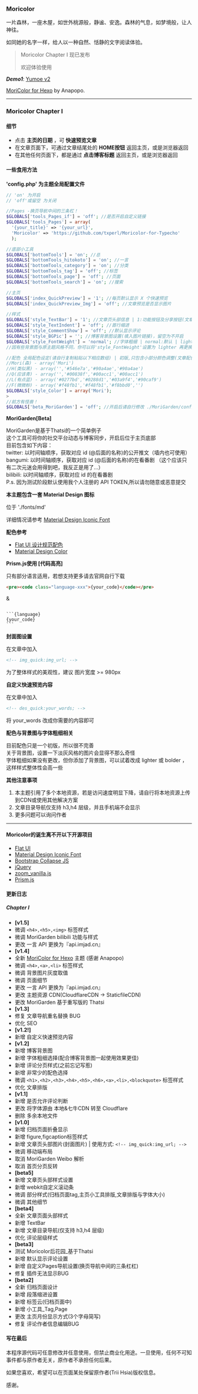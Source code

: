 ### Moricolor
一片森林，一座木屋，如世外桃源般，静谧、安逸。森林的气息，如梦境般，让人神往。

如同她的名字一样，给人以一种自然、恬静的文字阅读体验。

> Moricolor Chapter I 现已发布
> 
> 欢迎体验使用


***Demo1***: [Yumoe v2][1]

[MoriColor for Hexo](https://github.com/Anapopo/Moricolor-for-Hexo) by Anapopo.

----------


### Moricolor Chapter I

#### 细节

 - 点击 **主页的日期** ，可 **快速预览文章**
 - 在文章页面下，可通过文章结尾处的 **HOME按钮** 返回主页，或是浏览器返回
 - 在其他任何页面下，都是通过 **点击博客标题** 返回主页，或是浏览器返回

#### 一些食用方法

**'config.php' 为主题全局配置文件**
``` php 
// 'on' 为开启
// 'off'或留空 为关闭

//Pages -换页导航中间的三条杠！
$GLOBALS['tools_Pages_if'] = 'off'; //是否开启自定义链接
$GLOBALS['tools_Pages'] = array(
  '{your_title}' => '{your_url}', 
  'Moricolor' => 'https://github.com/txperl/Moricolor-for-Typecho'
  );

//底部小工具
$GLOBALS['bottomTools'] = 'on'; //总
$GLOBALS['bottomTools_hitokoto'] = 'on'; //一言
$GLOBALS['bottomTools_category'] = 'on'; //分类
$GLOBALS['bottomTools_tag'] = 'off'; //标签
$GLOBALS['bottomTools_page'] = 'off'; //页面
$GLOBALS['bottomTools_search'] = 'on'; //搜索

//主页
$GLOBALS['index_QuickPreview'] = '1'; //每页默认显示 X 个快速预览
$GLOBALS['index_QuickPreview_Img'] = 'off'; //文章预览是否显示图片

//样式
$GLOBALS['style_TextBar'] = '1'; //文章页头部信息 | 1:功能按钮及分享按钮(文章目录导航仅支持 h3,h4 层级) | 0:纯文本
$GLOBALS['style_TextIndent'] = 'off'; //首行缩进
$GLOBALS['style_CommentShow'] = 'off'; //默认显示评论
$GLOBALS['style_BGPic'] = ''; //博客背景图设置(填入图片链接)，留空为不开启
$GLOBALS['style_FontWeight'] = 'normal'; //字体粗细 | normal:默认 | lighter:细 | bolder:粗
//因有些背景图与原主题风格不同，你可以将'style_FontWeight'设置为 lighter 再更换一下配色，这样整体性会高一些

//配色 全局配色设定(请自行复制粘贴以下相应数组) | 初版,只包含小部分颜色调整(文章配色请自行在 mori.css 中更改)
//Mori(森) - array('Mori')
//H(类似黑) - array('','#546e7a','#90a4ae','#90a4ae')
//Q(应该青) - array('','#00838f','#00acc1','#00acc1')
//L(有点蓝) - array('#0277bd','#0288d1','#03a9f4','#90caf9')
//F(微微粉) - array('#f48fb1','#f48fb1','#f8bbd0','')
$GLOBALS['style_Color'] = array('Mori');
> 
//前方有怪兽！
$GLOBALS['beta_MoriGarden'] = 'off'; //开启后请自行修改 ./MoriGarden/config.php 配置，否则会出事情的！
```


**MoriGarden[Beta]**

MoriGarden是基于Thatsi的一个简单例子  
这个工具可将你的社交平台动态与博客同步，开启后位于主页底部  
目前包含如下内容：  
twitter: 以时间轴顺序，获取对应 id (@后面的名称)的公开推文（墙内也可使用）  
bangumi: 以时间轴顺序，获取对应 id (@后面的名称)的在看番剧 （这个应该只有二次元迷会用得到吧，我反正是用了...）  
bilibili: 以时间轴顺序，获取对应 id 的在看番剧  
P.s. 因为测试阶段默认使用我个人注册的 API TOKEN,所以请勿随意或恶意提交


**本主题包含一套 Material Design 图标**

位于 './fonts/md'

详细情况请参考 [Material Design Iconic Font][2]


**配色参考**

 - [Flat UI 设计规范配色][3]
 - [Material Design Color][4]


**Prism.js使用 [代码高亮]**

只有部分语言适用，若想支持更多请去官网自行下载
```html
<pre><code class="language-xxx">{your_code}</code></pre>
```
&  
<pre><code class="language-html">
```{language}
{your_code}
```
</code></pre>


**封面图设置**

在文章中加入
```html 
<!-- img_quick:img_url; -->
```
为了整体样式的美观性，建议 图片宽度 >= 980px


**自定义快速预览内容**

在文章中加入
```html 
<!-- des_quick:your_words; -->
```
将 your_words 改成你需要的内容即可


**配色与背景图与字体粗细相关**

目前配色只是一个初版，所以很不完善  
关于背景图，设置一下淡灰风格的图片会显得不那么奇怪  
字体粗细如果没有更改，但你添加了背景图，可以试着改成 lighter 或 bolder ，这样样式整体性会高一些


**其他注意事项**

1. 本主题引用了多个本地资源，若是访问速度明显下降，请自行将本地资源上传到CDN或使用其他解决方案
2. 文章目录导航仅支持 h3,h4 层级，并且手机端不会显示
3. 更多问题可以询问作者

----------


#### Moricolor的诞生离不开以下开源项目

 - [Flat UI][5]
 - [Material Design Iconic Font][6]
 - [Bootstrap Collapse JS][7]
 - [jQuery][8]
 - [zoom_vanilla.js][9]
 - [Prism.js][10]

#### 更新日志
##### Chapter I
 - **[v1.5]**
 - 微调 `<h4>,<h5>,<img>` 标签样式
 - 微调 MoriGarden bilibili 功能与样式
 - 更改 一言 API 更换为『api.imjad.cn』
 - **[v1.4]**
 - 全新 [MoriColor for Hexo](https://github.com/Anapopo/Moricolor-for-Hexo) 主题 (感谢 Anapopo)
 - 微调 `<h4>,<a>,<li>` 标签样式
 - 微调 背景图片灰度取值
 - 微调 页面细节
 - 更改 一言 API 更换为『api.imjad.cn』
 - 更改 主题资源 CDN(CloudflareCDN → StaticfileCDN)
 - 更改 MoriGarden 基于重写版的 Thatsi
 - **[v1.3]**
 - 修复 文章导航重名替换 BUG
 - 优化 SEO
 - **[v1.2!]**
 - 新增 自定义快速预览内容
 - **[v1.2]**
 - 新增 博客背景图
 - 新增 字体粗细选择(配合博客背景图一起使用效果更佳)
 - 新增 评论分页样式(之前忘记写惹)
 - 新增 非常少的配色选择
 - 微调 `<h1>,<h2>,<h3>,<h4>,<h5>,<h6>,<a>,<li>,<blockquote>` 标签样式
 - 优化 文章排版
 - **[v1.1]**
 - 新增 是否允许评论判断
 - 更改 将字体源由 本地&七牛CDN 转至 Cloudflare
 - 删除 多余本地文件
 - **[v1.0]**
 - 新增 归档页面折叠显示
 - 新增 figure,figcaption标签样式
 - 新增 文章页头部图片(封面图片) | 使用方式: `<!-- img_quick:img_url; -->`
 - 微调 移动端布局
 - 取消 MoriGarden Weibo 解析
 - 取消 首页分页反转
 - **[beta5]**
 - 新增 文章页头部样式设置
 - 新增 webkit自定义滚动条
 - 微调 部分样式(归档页面tag,主页小工具排版,文章排版与字体大小)
 - 微调 其他细节
 - **[beta4]**
 - 全新 文章页面头部样式
 - 新增 TextBar
 - 新增 文章目录导航(仅支持 h3,h4 层级)
 - 优化 评论层级样式
 - **[beta3]**
 - 测试 Moricolor后花园_基于Thatsi
 - 新增 默认显示评论设置
 - 新增 自定义Pages导航设置(换页导航中间的三条杠杠)
 - 修复 插件无法显示BUG
 - **[beta2]**
 - 全新 归档页面设计
 - 新增 段落缩进设置
 - 新增 标签云(归档页面中)
 - 新增 小工具_Tag,Page
 - 更改 主页月份显示方式(3个字母简写)
 - 修复 评论作者信息编辑BUG

#### 写在最后

本程序源代码可任意修改并任意使用，但禁止商业化用途。一旦使用，任何不可知事件都与原作者无关，原作者不承担任何后果。

如果您喜欢，希望可以在页面某处保留原作者(Trii Hsia)版权信息。

感谢。


  [1]: https://null.yumoe.com/2-0/
  [2]: http://zavoloklom.github.io/material-design-iconic-font/index.html
  [3]: http://www.bootcss.com/p/flat-ui/
  [4]: https://www.materialpalette.com/colors
  [5]: http://www.bootcss.com/p/flat-ui/
  [6]: https://github.com/zavoloklom/material-design-iconic-font
  [7]: http://v3.bootcss.com/javascript/#collapse
  [8]: http://jquery.com/
  [9]: https://github.com/spinningarrow/zoom-vanilla.js
  [10]: http://prismjs.com/